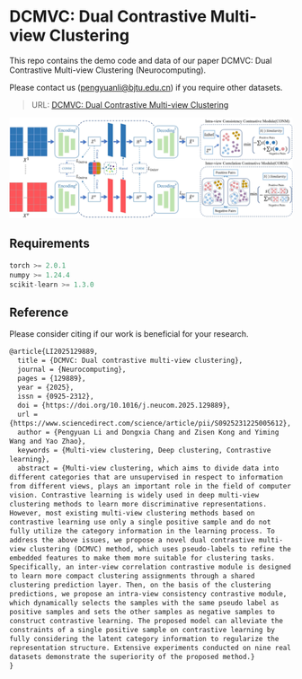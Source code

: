 # DCMVC: Dual Contrastive Multi-view Clustering
This repo contains the demo code and data of our paper DCMVC: Dual Contrastive Multi-view Clustering (Neurocomputing).

Please contact us (pengyuanli@bjtu.edu.cn) if you require other datasets.
> URL: [DCMVC: Dual Contrastive Multi-view Clustering](xx.com)
<img src="https://github.com/Lummer-Li/DCMVC/blob/main/DCMVC.png">

## Requirements
```python
torch >= 2.0.1
numpy >= 1.24.4
scikit-learn >= 1.3.0
```

## Reference
Please consider citing if our work is beneficial for your research.
```
@article{LI2025129889,
  title = {DCMVC: Dual contrastive multi-view clustering},
  journal = {Neurocomputing},
  pages = {129889},
  year = {2025},
  issn = {0925-2312},
  doi = {https://doi.org/10.1016/j.neucom.2025.129889},
  url = {https://www.sciencedirect.com/science/article/pii/S0925231225005612},
  author = {Pengyuan Li and Dongxia Chang and Zisen Kong and Yiming Wang and Yao Zhao},
  keywords = {Multi-view clustering, Deep clustering, Contrastive learning},
  abstract = {Multi-view clustering, which aims to divide data into different categories that are unsupervised in respect to information from different views, plays an important role in the field of computer vision. Contrastive learning is widely used in deep multi-view clustering methods to learn more discriminative representations. However, most existing multi-view clustering methods based on contrastive learning use only a single positive sample and do not fully utilize the category information in the learning process. To address the above issues, we propose a novel dual contrastive multi-view clustering (DCMVC) method, which uses pseudo-labels to refine the embedded features to make them more suitable for clustering tasks. Specifically, an inter-view correlation contrastive module is designed to learn more compact clustering assignments through a shared clustering prediction layer. Then, on the basis of the clustering predictions, we propose an intra-view consistency contrastive module, which dynamically selects the samples with the same pseudo label as positive samples and sets the other samples as negative samples to construct contrastive learning. The proposed model can alleviate the constraints of a single positive sample on contrastive learning by fully considering the latent category information to regularize the representation structure. Extensive experiments conducted on nine real datasets demonstrate the superiority of the proposed method.}
}
```
